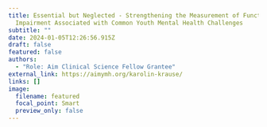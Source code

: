 ```yaml
---
title: Essential but Neglected - Strengthening the Measurement of Functional
  Impairment Associated with Common Youth Mental Health Challenges
subtitle: ""
date: 2024-01-05T12:26:56.915Z
draft: false
featured: false
authors:
  - "Role: Aim Clinical Science Fellow Grantee"
external_link: https://aimymh.org/karolin-krause/
links: []
image:
  filename: featured
  focal_point: Smart
  preview_only: false
---
```

